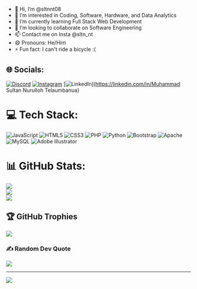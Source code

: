- 👋 Hi, I’m @sltnnt08
- 👀 I’m interested in Coding, Software, Hardware, and Data Analytics
- 🌱 I’m currently learning Full Stack Web Development
- 💞️ I’m looking to collaborate on Software Engineering
- 📫 Contact me on Insta @sltn_nt
- 😄 Pronouns: He/Him
- ⚡ Fun fact: I can't ride a bicycle :(


## 🌐 Socials:
[![Discord](https://img.shields.io/badge/Discord-%237289DA.svg?logo=discord&logoColor=white)](https://discord.gg/fei_controversy) [![Instagram](https://img.shields.io/badge/Instagram-%23E4405F.svg?logo=Instagram&logoColor=white)](https://instagram.com/sltn_nt) [![LinkedIn](https://img.shields.io/badge/LinkedIn-%230077B5.svg?logo=linkedin&logoColor=white)](https://linkedin.com/in/Muhammad Sultan Nurulloh Telaumbanua) 

# 💻 Tech Stack:
![JavaScript](https://img.shields.io/badge/javascript-%23323330.svg?style=flat&logo=javascript&logoColor=%23F7DF1E) ![HTML5](https://img.shields.io/badge/html5-%23E34F26.svg?style=flat&logo=html5&logoColor=white) ![CSS3](https://img.shields.io/badge/css3-%231572B6.svg?style=flat&logo=css3&logoColor=white) ![PHP](https://img.shields.io/badge/php-%23777BB4.svg?style=flat&logo=php&logoColor=white) ![Python](https://img.shields.io/badge/python-3670A0?style=flat&logo=python&logoColor=ffdd54) ![Bootstrap](https://img.shields.io/badge/bootstrap-%238511FA.svg?style=flat&logo=bootstrap&logoColor=white) ![Apache](https://img.shields.io/badge/apache-%23D42029.svg?style=flat&logo=apache&logoColor=white) ![MySQL](https://img.shields.io/badge/mysql-4479A1.svg?style=flat&logo=mysql&logoColor=white) ![Adobe Illustrator](https://img.shields.io/badge/adobe%20illustrator-%23FF9A00.svg?style=flat&logo=adobe%20illustrator&logoColor=white)
# 📊 GitHub Stats:
![](https://github-readme-stats.vercel.app/api?username=sltnnt08&theme=aura&hide_border=true&include_all_commits=true&count_private=true)<br/>
![](https://github-readme-streak-stats.herokuapp.com/?user=sltnnt08&theme=aura&hide_border=true)<br/>
![](https://github-readme-stats.vercel.app/api/top-langs/?username=sltnnt08&theme=aura&hide_border=true&include_all_commits=true&count_private=true&layout=compact)

## 🏆 GitHub Trophies
![](https://github-profile-trophy.vercel.app/?username=sltnnt08&theme=panda&no-frame=false&no-bg=true&margin-w=4)

### ✍️ Random Dev Quote
![](https://quotes-github-readme.vercel.app/api?type=horizontal&theme=radical)

---
[![](https://visitcount.itsvg.in/api?id=sltnnt08&icon=6&color=11)](https://visitcount.itsvg.in)

<!-- Proudly created with GPRM ( https://gprm.itsvg.in ) -->

